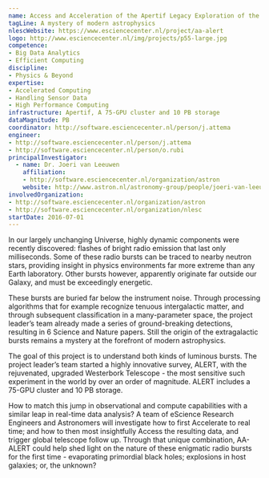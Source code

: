 ```yaml
---
name: Access and Acceleration of the Apertif Legacy Exploration of the Radio Transient Sky
tagLine: A mystery of modern astrophysics
nlescWebsite: https://www.esciencecenter.nl/project/aa-alert
logo: http://www.esciencecenter.nl/img/projects/p55-large.jpg
competence:
- Big Data Analytics
- Efficient Computing
discipline:
- Physics & Beyond
expertise:
- Accelerated Computing
- Handling Sensor Data
- High Performance Computing
infrastructure: Apertif, A 75-GPU cluster and 10 PB storage
dataMagnitude: PB
coordinator: http://software.esciencecenter.nl/person/j.attema
engineer:
- http://software.esciencecenter.nl/person/j.attema
- http://software.esciencecenter.nl/person/o.rubi
principalInvestigator:
  - name: Dr. Joeri van Leeuwen
    affiliation:
    - http://software.esciencecenter.nl/organization/astron
    website: http://www.astron.nl/astronomy-group/people/joeri-van-leeuwen/joeri-van-leeuwen
involvedOrganization:
- http://software.esciencecenter.nl/organization/astron
- http://software.esciencecenter.nl/organization/nlesc
startDate: 2016-07-01
---
```

In our largely unchanging Universe, highly dynamic components were
recently discovered: flashes of bright radio emission that last only
milliseconds. Some of these radio bursts can be traced to nearby
neutron stars, providing insight in physics environments far more
extreme than any Earth laboratory. Other bursts however, apparently
originate far outside our Galaxy, and must be exceedingly energetic.

These bursts are buried far below the instrument noise. Through
processing algorithms that for example recognize tenuous intergalactic
matter, and through subsequent classification in a many-parameter
space, the project leader’s team already made a series of
ground-breaking detections, resulting in 6 Science and Nature
papers. Still the origin of the extragalactic bursts remains a mystery
at the forefront of modern astrophysics.

The goal of this project is to understand both kinds of luminous
bursts. The project leader’s team started a highly innovative survey,
ALERT, with the rejuvenated, upgraded Westerbork Telescope - the most
sensitive such experiment in the world by over an order of
magnitude. ALERT includes a 75-GPU cluster and 10 PB storage.

How to match this jump in observational and compute capabilities with
a similar leap in real-time data analysis? A team of eScience Research
Engineers and Astronomers will investigate how to first Accelerate to
real time; and how to then most insightfully Access the resulting
data, and trigger global telescope follow up. Through that unique
combination, AA-ALERT could help shed light on the nature of these
enigmatic radio bursts for the first time - evaporating primordial
black holes; explosions in host galaxies; or, the unknown?
